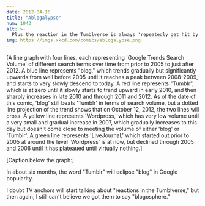 ```yaml
---
date: 2012-04-16
title: "Ablogalypse"
num: 1043
alt: >-
  Plus the reaction in the Tumblverse is always 'repeatedly get hit by a dog and fall down the stairs'.
img: https://imgs.xkcd.com/comics/ablogalypse.png
---
```

[A line graph with four lines, each representing 'Google Trends Search Volume' of different search terms over time from prior to 2005 to just after 2012. A blue line represents "blog," which trends gradually but significantly upwards from well before 2005 until it reaches a peak between 2008-2009, and starts to very slowly descend to today. A red line represents "Tumblr", which is at zero until it slowly starts to trend upward in early 2010, and then sharply increases in late 2010 and through 2011 and 2012. As of the date of this comic, 'blog' still beats 'Tumblr' in terms of search volume, but a dotted line projection of the trend shows that on October 12, 2012, the two lines will cross. A yellow line represents 'Wordpress,' which has very low volume until a very small and gradual increase in 2007, which gradually increases to this day but doesn't come close to meeting the volume of either 'blog' or 'Tumblr'. A green line represents 'LiveJournal,' which started out prior to 2005 at around the level 'Wordpress' is at now, but declined through 2005 and 2006 until it has plateaued until virtually nothing.]

[Caption below the graph:]

In about six months, the word "Tumblr" will eclipse "blog" in Google popularity.

I doubt TV anchors will start talking about "reactions in the Tumblverse," but then again, I still can't believe we got them to say "blogosphere."